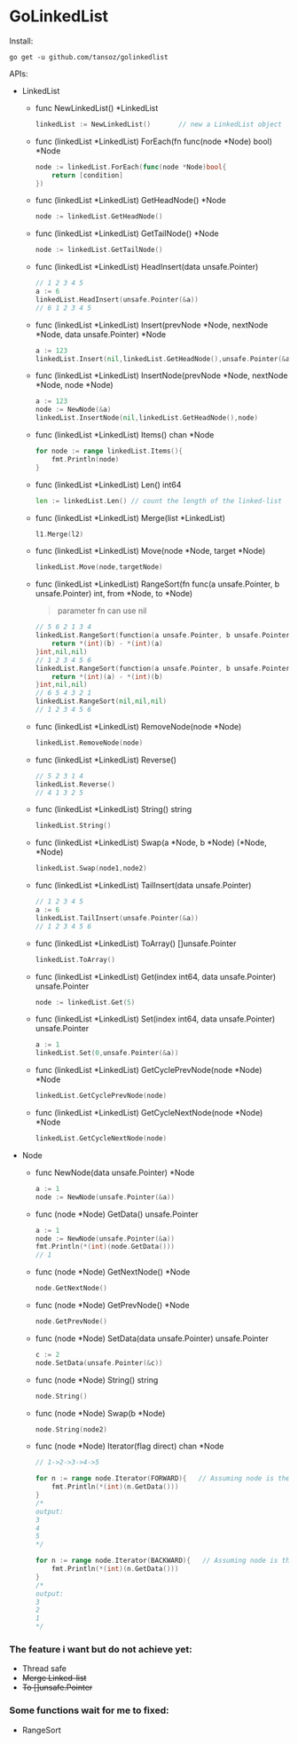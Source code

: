 # GoLinkedList

Install:
```
go get -u github.com/tansoz/golinkedlist
```

APIs:

- LinkedList

    - func NewLinkedList() *LinkedList
        ```go
        linkedList := NewLinkedList()       // new a LinkedList object  
        ```

    - func (linkedList *LinkedList) ForEach(fn func(node *Node) bool) *Node
        ```go
        node := linkedList.ForEach(func(node *Node)bool{
            return [condition]
        })
        ```
      
    - func (linkedList *LinkedList) GetHeadNode() *Node
        ```go
        node := linkedList.GetHeadNode()
        ```

    - func (linkedList *LinkedList) GetTailNode() *Node
        ```go
        node := linkedList.GetTailNode()
        ```

    - func (linkedList *LinkedList) HeadInsert(data unsafe.Pointer)
        ```go
        // 1 2 3 4 5
        a := 6
        linkedList.HeadInsert(unsafe.Pointer(&a))
        // 6 1 2 3 4 5
        ```

    - func (linkedList *LinkedList) Insert(prevNode *Node, nextNode *Node, data unsafe.Pointer) *Node
        ```go
        a := 123
        linkedList.Insert(nil,linkedList.GetHeadNode(),unsafe.Pointer(&a))
        ```
  
    - func (linkedList *LinkedList) InsertNode(prevNode *Node, nextNode *Node, node *Node)
        ```go
        a := 123
        node := NewNode(&a)
        linkedList.InsertNode(nil,linkedList.GetHeadNode(),node)
        ```

    - func (linkedList *LinkedList) Items() chan *Node
        ```go
        for node := range linkedList.Items(){
            fmt.Println(node)
        }
        ```

    - func (linkedList *LinkedList) Len() int64
        ```go
        len := linkedList.Len() // count the length of the linked-list
        ```
    - func (linkedList *LinkedList) Merge(list *LinkedList)
        ```go
        l1.Merge(l2)
        ```
    - func (linkedList *LinkedList) Move(node *Node, target *Node)
        ```go
        linkedList.Move(node,targetNode)
        ```
    - func (linkedList *LinkedList) RangeSort(fn func(a unsafe.Pointer, b unsafe.Pointer) int, from *Node, to *Node)
        > parameter fn can use nil
        ```go
        // 5 6 2 1 3 4
        linkedList.RangeSort(function(a unsafe.Pointer, b unsafe.Pointer){
            return *(int)(b) - *(int)(a)
        }int,nil,nil)
        // 1 2 3 4 5 6
        linkedList.RangeSort(function(a unsafe.Pointer, b unsafe.Pointer){
            return *(int)(a) - *(int)(b)
        }int,nil,nil)
        // 6 5 4 3 2 1
        linkedList.RangeSort(nil,nil,nil)
        // 1 2 3 4 5 6
        ```
    - func (linkedList *LinkedList) RemoveNode(node *Node)
        ```go
        linkedList.RemoveNode(node)
        ```
    - func (linkedList *LinkedList) Reverse()
        ```go
        // 5 2 3 1 4
        linkedList.Reverse()
        // 4 1 3 2 5
        ```
    - func (linkedList *LinkedList) String() string
        ```go
        linkedList.String()
        ```
    - func (linkedList *LinkedList) Swap(a *Node, b *Node) (*Node, *Node)
        ```go
        linkedList.Swap(node1,node2)
        ```
    - func (linkedList *LinkedList) TailInsert(data unsafe.Pointer)
        ```go
        // 1 2 3 4 5
        a := 6
        linkedList.TailInsert(unsafe.Pointer(&a))
        // 1 2 3 4 5 6
        ```
    - func (linkedList *LinkedList) ToArray() []unsafe.Pointer
        ```go
        linkedList.ToArray()
        ```
    - func (linkedList *LinkedList) Get(index int64, data unsafe.Pointer) unsafe.Pointer
        ```go
        node := linkedList.Get(5)
        ```
    - func (linkedList *LinkedList) Set(index int64, data unsafe.Pointer) unsafe.Pointer
        ```go
        a := 1
        linkedList.Set(0,unsafe.Pointer(&a))
        ```
    - func (linkedList *LinkedList) GetCyclePrevNode(node *Node) *Node
        ```go
        linkedList.GetCyclePrevNode(node)
        ```
    - func (linkedList *LinkedList) GetCycleNextNode(node *Node) *Node
        ```go
        linkedList.GetCycleNextNode(node)
        ```
      
- Node

    - func NewNode(data unsafe.Pointer) *Node
        ```go
        a := 1
        node := NewNode(unsafe.Pointer(&a))
        ```
    - func (node *Node) GetData() unsafe.Pointer
        ```go
        a := 1
        node := NewNode(unsafe.Pointer(&a))
        fmt.Println(*(int)(node.GetData()))
        // 1
        ```
    - func (node *Node) GetNextNode() *Node
        ```go
        node.GetNextNode()
        ```
    - func (node *Node) GetPrevNode() *Node
        ```go
        node.GetPrevNode()
        ```
    - func (node *Node) SetData(data unsafe.Pointer) unsafe.Pointer
        ```go
        c := 2
        node.SetData(unsafe.Pointer(&c))
        ```
    - func (node *Node) String() string
        ```go
        node.String()
        ```
    - func (node *Node) Swap(b *Node)
        ```go
        node.String(node2)
        ```
    - func (node *Node) Iterator(flag direct) chan *Node
        ```go
        // 1->2->3->4->5
      
        for n := range node.Iterator(FORWARD){   // Assuming node is the third node. That is 3.
            fmt.Println(*(int)(n.GetData()))
        }
        /*
        output:
        3
        4
        5
        */
      
        for n := range node.Iterator(BACKWARD){   // Assuming node is the third node. That is 3.
            fmt.Println(*(int)(n.GetData()))
        }
        /*
        output:
        3
        2
        1
        */
        ```

### The feature i want but do not achieve yet:

- Thread safe
- ~~Merge Linked-list~~
- ~~To []unsafe.Pointer~~

### Some functions wait for me to fixed:

- RangeSort